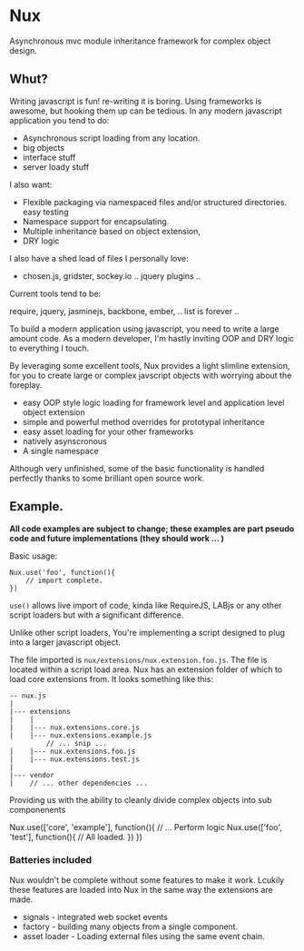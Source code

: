 Nux
===

Asynchronous mvc module inheritance framework for complex object design.

## Whut?

Writing javascript is fun! re-writing it is boring. Using frameworks is awesome, but hooking them up can be tedious.
In any modern javascript application you tend to do:
  
+ Asynchronous script loading from any location.
+ big objects
+ interface stuff
+ server loady stuff

I also want:

+ Flexible packaging via namespaced files and/or structured directories. easy testing
+ Namespace support for encapsulating.
+ Multiple inheritance based on object extension,
+ DRY logic

I also have a shed load of files I personally love:

+ chosen.js, gridster, sockey.io .. jquery plugins ..

Current tools tend to be:

require, jquery, jasminejs, backbone, ember, .. list is forever ..

To build a modern application using javascript, you need to write a large amount code. 
As a modern developer, I'm hastly inviting OOP and DRY logic to everything I touch. 

By leveraging some excellent tools, Nux provides a light slimline extension, for you to create
large or complex javscript objects with worrying about the foreplay.

+ easy OOP style logic loading for framework level and application level object extension
+ simple and powerful method overrides for prototypal inheritance
+ easy asset loading for your other frameworks
+ natively asynscronous 
+ A single namespace

Although very unfinished, some of the basic functionality is handled perfectly thanks to some brilliant open source work.


## Example.

**All code examples are subject to change; these examples are part pseudo code and future implementations (they should work ... )**

Basic usage:

	Nux.use('foo', function(){
		// import complete.
	})

`use()` allows live import of code, kinda like RequireJS, LABjs or any other script loaders but with a significant difference.

Unlike other script loaders, You're implementing a script designed to plug into a larger javascript object. 

The file imported is `nux/extensions/nux.extension.foo.js`. The file is located within a script load area. Nux has an extension folder of which to load core extensions from. It looks something like this:

	-- nux.js
	|
	|--- extensions
	|    |
	|    |--- nux.extensions.core.js
	|    |--- nux.extensions.example.js
			 // ... snip ...
	|    |--- nux.extensions.foo.js
	|    |--- nux.extensions.test.js
	|
	|--- vendor
	|    // ... other dependencies ... 


Providing us with the ability to cleanly divide complex objects into sub componenents

Nux.use(['core', 'example'], function(){
	// ... Perform logic
	Nux.use(['foo', 'test'], function(){
		// All loaded.
	})
})


### Batteries included

Nux wouldn't be complete without some features to make it work. Lcukily these features are loaded into Nux
in the same way the extensions are made.

+ signals - integrated web socket events
+ factory - building many objects from a single component.
+ asset loader - Loading external files using the same event chain.
